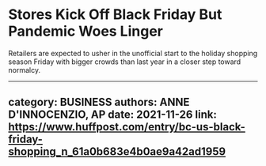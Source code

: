 # Stores Kick Off Black Friday But Pandemic Woes Linger

Retailers are expected to usher in the unofficial start to the holiday shopping season Friday with bigger crowds than last year in a closer step toward normalcy.

---
category: BUSINESS
authors: ANNE D'INNOCENZIO, AP
date: 2021-11-26
link: https://www.huffpost.com/entry/bc-us-black-friday-shopping_n_61a0b683e4b0ae9a42ad1959
---
